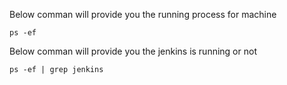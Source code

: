 Below comman will provide you the running process for machine 
```
ps -ef
```
Below comman will provide you the jenkins is running or not 
```
ps -ef | grep jenkins
```
